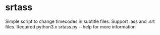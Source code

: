 # srtass
Simple script to change timecodes in subtitle files. Support .ass and .srt files. 
Required python3.x 
srtass.py --help for more information

